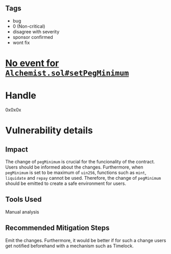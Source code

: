 ## Tags

- bug
- 0 (Non-critical)
- disagree with severity
- sponsor confirmed
- wont fix

# [No event for `Alchemist.sol#setPegMinimum`](https://github.com/code-423n4/2021-11-yaxis-findings/issues/24) 

# Handle

0x0x0x


# Vulnerability details

## Impact
The change of `pegMinimum` is crucial for the funcionality of the contract. Users should be informed about the changes. Furthermore, when `pegMinimum` is set to be maximum of `uin256`, functions such as `mint`, `liquidate` and `repay` cannot be used. Therefore, the change of `pegMinimum` should be emitted to create a safe environment for users. 

## Tools Used
Manual analysis
## Recommended Mitigation Steps
Emit the changes. Furthermore, it would be better if for such a change users get notified beforehand with a mechanism such as Timelock.

